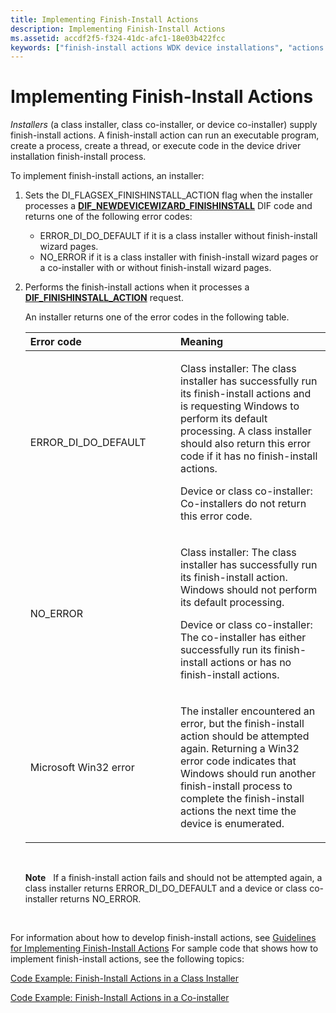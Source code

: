 ```yaml
---
title: Implementing Finish-Install Actions
description: Implementing Finish-Install Actions
ms.assetid: accdf2f5-f324-41dc-afc1-18e03b422fcc
keywords: ["finish-install actions WDK device installations", "actions WDK finish-install", "DI_FLAGSEX_FINISHINSTALL_ACTION", "DIF_FINISHINSTALL_ACTION"]
---
```


# Implementing Finish-Install Actions


*Installers* (a class installer, class co-installer, or device co-installer) supply finish-install actions. A finish-install action can run an executable program, create a process, create a thread, or execute code in the device driver installation finish-install process.

To implement finish-install actions, an installer:

1.  Sets the DI\_FLAGSEX\_FINISHINSTALL\_ACTION flag when the installer processes a [**DIF\_NEWDEVICEWIZARD\_FINISHINSTALL**](https://msdn.microsoft.com/library/windows/hardware/ff543702) DIF code and returns one of the following error codes:
    -   ERROR\_DI\_DO\_DEFAULT if it is a class installer without finish-install wizard pages.
    -   NO\_ERROR if it is a class installer with finish-install wizard pages or a co-installer with or without finish-install wizard pages.

2.  Performs the finish-install actions when it processes a [**DIF\_FINISHINSTALL\_ACTION**](https://msdn.microsoft.com/library/windows/hardware/ff543684) request.

    An installer returns one of the error codes in the following table.

    <table>
    <colgroup>
    <col width="50%" />
    <col width="50%" />
    </colgroup>
    <thead>
    <tr class="header">
    <th align="left">Error code</th>
    <th align="left">Meaning</th>
    </tr>
    </thead>
    <tbody>
    <tr class="odd">
    <td align="left"><p>ERROR_DI_DO_DEFAULT</p></td>
    <td align="left"><p>Class installer: The class installer has successfully run its finish-install actions and is requesting Windows to perform its default processing. A class installer should also return this error code if it has no finish-install actions.</p>
    <p>Device or class co-installer: Co-installers do not return this error code.</p></td>
    </tr>
    <tr class="even">
    <td align="left"><p>NO_ERROR</p></td>
    <td align="left"><p>Class installer: The class installer has successfully run its finish-install action. Windows should not perform its default processing.</p>
    <p>Device or class co-installer: The co-installer has either successfully run its finish-install actions or has no finish-install actions.</p></td>
    </tr>
    <tr class="odd">
    <td align="left"><p>Microsoft Win32 error</p></td>
    <td align="left"><p>The installer encountered an error, but the finish-install action should be attempted again. Returning a Win32 error code indicates that Windows should run another finish-install process to complete the finish-install actions the next time the device is enumerated.</p></td>
    </tr>
    </tbody>
    </table>

     

    **Note**   If a finish-install action fails and should not be attempted again, a class installer returns ERROR\_DI\_DO\_DEFAULT and a device or class co-installer returns NO\_ERROR.

     

For information about how to develop finish-install actions, see [Guidelines for Implementing Finish-Install Actions](guidelines-for-implementing-finish-install-actions.md) For sample code that shows how to implement finish-install actions, see the following topics:

[Code Example: Finish-Install Actions in a Class Installer](code-example--finish-install-actions-in-a-class-installer.md)

[Code Example: Finish-Install Actions in a Co-installer](code-example--finish-install-actions-in-a-co-installer.md)

 

 





